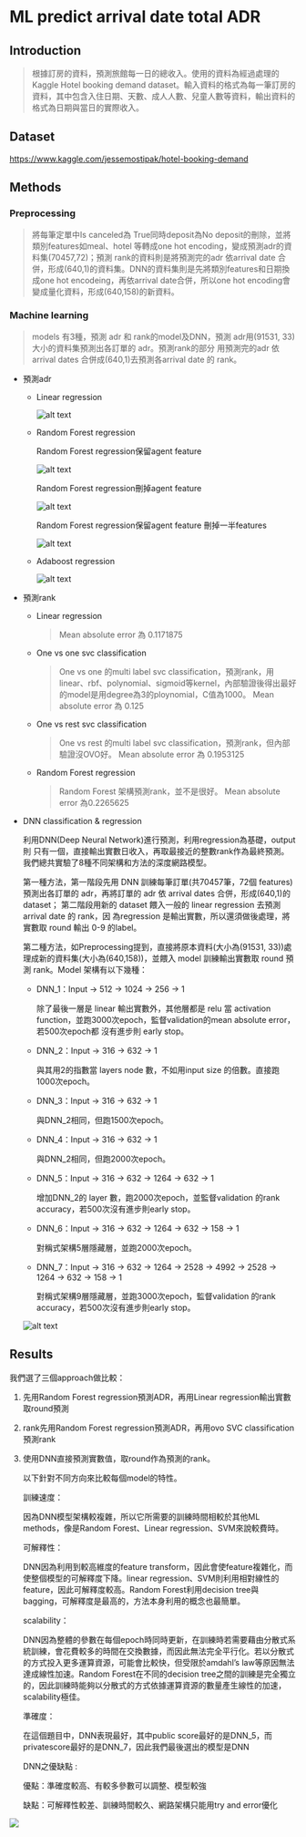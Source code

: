 # ML predict arrival date total ADR
## Introduction
>根據訂房的資料，預測旅館每一日的總收入。使用的資料為經過處理的Kaggle Hotel booking demand dataset。輸入資料的格式為每一筆訂房的資料，其中包含入住日期、天數、成人人數、兒童人數等資料，輸出資料的格式為日期與當日的實際收入。
## Dataset
https://www.kaggle.com/jessemostipak/hotel-booking-demand
## Methods
### Preprocessing
>將每筆定單中Is canceled為 True同時deposit為No deposit的刪除，並將類別features如meal、hotel 等轉成one hot encoding，變成預測adr的資料集(70457,72)；預測 rank的資料則是將預測完的adr 依arrival date 合併，形成(640,1)的資料集。DNN的資料集則是先將類別features和日期換成one hot encodeing，再依arrival date合併，所以one hot encoding會變成量化資料，形成(640,158)的新資料。
### Machine learning
>models 有3種，預測 adr 和 rank的model及DNN，預測 adr用(91531, 33)大小的資料集預測出各訂單的 adr。預測rank的部分 用預測完的adr 依 arrival dates 合併成(640,1)去預測各arrival date 的 rank。
* 預測adr
    - Linear regression

        ![alt text](./linearregression_adr.PNG)
    - Random Forest regression

        Random Forest regression保留agent feature

        ![alt text](./randomforest_adr.PNG)

        Random Forest regression刪掉agent feature

        ![alt text](./randomforest_adr_org.PNG)

        Random Forest regression保留agent feature 刪掉一半features

        ![alt text](./randomforest_adr_with_agent_cut_half_features.PNG)

    - Adaboost regression

        ![alt text](./adaboost_adr.PNG)
* 預測rank
    - Linear regression
        >Mean absolute error 為 0.1171875
    - One vs one svc classification
        >One vs one 的multi label svc classification，預測rank，用linear、rbf、polynomial、sigmoid等kernel，內部驗證後得出最好的model是用degree為3的ploynomial，C值為1000。
        Mean absolute error 為 0.125
    - One vs rest svc classification
        >One vs rest 的multi label svc classification，預測rank，但內部驗證沒OVO好。
        Mean absolute error 為 0.1953125
    - Random Forest regression
        >Random Forest 架構預測rank，並不是很好。
        Mean absolute error 為0.2265625

* DNN classification & regression

    利用DNN(Deep Neural Network)進行預測，利用regression為基礎，output則
只有一個，直接輸出實數日收入，再取最接近的整數rank作為最終預測。
我們總共實驗了8種不同架構和方法的深度網路模型。

    第一種方法，第一階段先用 DNN 訓練每筆訂單(共70457筆，72個 features)
預測出各訂單的 adr，再將訂單的 adr 依 arrival dates 合併，形成(640,1)的dataset；
第二階段用新的 dataset 餵入一般的 linear regression 去預測 arrival date 的 rank，因
為regression 是輸出實數，所以還須做後處理，將實數取 round 輸出 0-9 的label。

    第二種方法，如Preprocessing提到，直接將原本資料(大小為(91531,
33))處理成新的資料集(大小為(640,158))，並餵入 model 訓練輸出實數取 round 預
測 rank。Model 架構有以下幾種：

    - DNN_1：Input -> 512 -> 1024 -> 256 -> 1

        除了最後一層是 linear 輸出實數外，其他層都是 relu 當 activation
function，並跑3000次epoch，監督validation的mean absolute error，若500次epoch都
沒有進步則 early stop。
    - DNN_2：Input -> 316 -> 632 -> 1

        與其用2的指數當 layers node 數，不如用input size 的倍數。直接跑
1000次epoch。
    - DNN_3：Input -> 316 -> 632 -> 1

        與DNN_2相同，但跑1500次epoch。
    - DNN_4：Input -> 316 -> 632 -> 1

        與DNN_2相同，但跑2000次epoch。
    - DNN_5：Input -> 316 -> 632 -> 1264 -> 632 -> 1

        增加DNN_2的 layer 數，跑2000次epoch，並監督validation 的rank
accuracy，若500次沒有進步則early stop。
    - DNN_6：Input -> 316 -> 632 -> 1264 -> 632 -> 158 -> 1

        對稱式架構5層隱藏層，並跑2000次epoch。
    - DNN_7：Input -> 316 -> 632 -> 1264 -> 2528 -> 4992 -> 2528 -> 1264 -> 632
-> 158 -> 1

        對稱式架構9層隱藏層，並跑3000次epoch，監督validation 的rank
accuracy，若500次沒有進步則early stop。

    ![alt text](./dnn_fig.PNG)

## Results
我們選了三個approach做比較：

1. 先用Random Forest regression預測ADR，再用Linear regression輸出實數取round預測
2. rank先用Random Forest regression預測ADR，再用ovo SVC classification預測rank
3. 使用DNN直接預測實數值，取round作為預測的rank。

    以下針對不同方向來比較每個model的特性。

    訓練速度：

    因為DNN模型架構較複雜，所以它所需要的訓練時間相較於其他ML methods，像是Random Forest、Linear regression、SVM來說較費時。

    可解釋性：

    DNN因為利用到較高維度的feature transform，因此會使feature複雜化，而使整個模型的可解釋度下降。linear regression、SVM則利用相對線性的feature，因此可解釋度較高。Random Forest利用decision tree與bagging，可解釋度是最高的，方法本身利用的概念也最簡單。

    scalability：

    DNN因為整體的參數在每個epoch時同時更新，在訓練時若需要藉由分散式系統訓練，會花費較多的時間在交換數據，而因此無法完全平行化。若以分散式的方式投入更多運算資源，可能會比較快，但受限於amdahl’s law等原因無法達成線性加速。Random Forest在不同的decision tree之間的訓練是完全獨立的，因此訓練時能夠以分散式的方式依據運算資源的數量產生線性的加速，scalability極佳。

    準確度：

    在這個題目中，DNN表現最好，其中public score最好的是DNN_5，而privatescore最好的是DNN_7，因此我們最後選出的模型是DNN

    DNN之優缺點 :

    優點：準確度較高、有較多參數可以調整、模型較強

    缺點：可解釋性較差、訓練時間較久、網路架構只能用try and error優化

<img src='./score_compare.PNG' />
